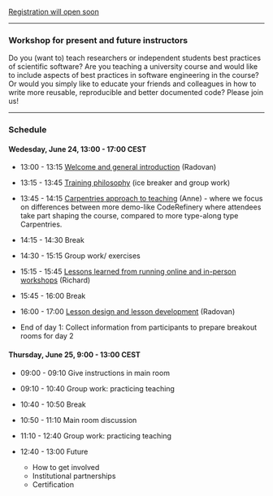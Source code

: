 <a class="btn btn-info disabled" href="#" data-mode="1" target="_blank">Registration will open soon</a>

---

### Workshop for present and future instructors

Do you (want to) teach researchers or independent students best practices of
scientific software?  Are you teaching a university course and would like to
include aspects of best practices in software engineering in the course?  Or
would you simply like to educate your friends and colleagues in how to write
more reusable, reproducible and better documented code? Please join us!

---

### Schedule


#### Wedesday, June 24, 13:00 - 17:00 CEST

- 13:00 - 13:15
  [Welcome and general introduction](https://coderefinery.github.io/instructor-training/01-intro/)
  (Radovan)

- 13:15 - 13:45
  [Training philosophy](https://coderefinery.github.io/instructor-training/01-intro/#coderefinery-training-philosophies)
  (ice breaker and group work)

- 13:45 - 14:15
  [Carpentries approach to teaching](https://coderefinery.github.io/instructor-training/02-teachingstyle/)
  (Anne) - where we focus on differences between more demo-like CodeRefinery where
  attendees take part shaping the course, compared to more type-along type Carpentries.

- 14:15 - 14:30
  Break

- 14:30 - 15:15
  Group work/ exercises

- 15:15 - 15:45
  [Lessons learned from running online and in-person workshops](https://coderefinery.github.io/instructor-training/05-operations/)
  (Richard)

- 15:45 - 16:00
  Break

- 16:00 - 17:00
  [Lesson design and lesson development](https://coderefinery.github.io/instructor-training/06-lessons/)
  (Radovan)

- End of day 1: Collect information from participants to prepare breakout rooms for day 2


#### Thursday, June 25, 9:00 - 13:00 CEST

- 09:00 - 09:10
  Give instructions in main room

- 09:10 - 10:40
  Group work: practicing teaching

- 10:40 - 10:50
  Break

- 10:50 - 11:10
  Main room discussion

- 11:10 - 12:40
  Group work: practicing teaching

- 12:40 - 13:00
  Future
  - How to get involved
  - Institutional partnerships
  - Certification
